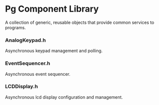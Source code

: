 # Pg Component Library
A collection of generic, reusable objects that provide common services to programs.

### AnalogKeypad.h 
Asynchronous keypad management and polling.

### EventSequencer.h 
Asynchronous event sequencer.

### LCDDisplay.h 
Asynchronous lcd display configuration and management.
